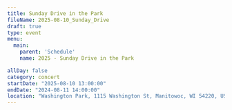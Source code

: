 ```yaml
---
title: Sunday Drive in the Park
fileName: 2025-08-10_Sunday_Drive
draft: true
type: event
menu: 
  main:
    parent: 'Schedule'
    name: 2025 - Sunday Drive in the Park

allDay: false
category: concert
startDate: "2025-08-10 13:00:00"
endDate: "2024-08-11 14:00:00"
location: "Washington Park, 1115 Washington St, Manitowoc, WI 54220, USA"
---
```

